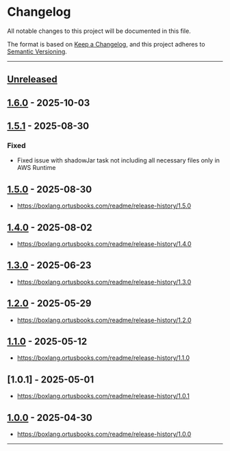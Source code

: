 # Changelog

All notable changes to this project will be documented in this file.

The format is based on [Keep a Changelog](https://keepachangelog.com/en/1.0.0/),
and this project adheres to [Semantic Versioning](https://semver.org/spec/v2.0.0.html).

* * *

## [Unreleased]

## [1.6.0] - 2025-10-03

## [1.5.1] - 2025-08-30

### Fixed

- Fixed issue with shadowJar task not including all necessary files only in AWS Runtime

## [1.5.0] - 2025-08-30

- <https://boxlang.ortusbooks.com/readme/release-history/1.5.0>

## [1.4.0] - 2025-08-02

- <https://boxlang.ortusbooks.com/readme/release-history/1.4.0>

## [1.3.0] - 2025-06-23

- <https://boxlang.ortusbooks.com/readme/release-history/1.3.0>

## [1.2.0] - 2025-05-29

- <https://boxlang.ortusbooks.com/readme/release-history/1.2.0>

## [1.1.0] - 2025-05-12

- <https://boxlang.ortusbooks.com/readme/release-history/1.1.0>

## [1.0.1] - 2025-05-01

- <https://boxlang.ortusbooks.com/readme/release-history/1.0.1>

## [1.0.0] - 2025-04-30

- <https://boxlang.ortusbooks.com/readme/release-history/1.0.0>

* * *

[unreleased]: https://github.com/ortus-boxlang/boxlang-aws-lambda/compare/v1.6.0...HEAD
[1.6.0]: https://github.com/ortus-boxlang/boxlang-aws-lambda/compare/v1.5.1...v1.6.0
[1.5.1]: https://github.com/ortus-boxlang/boxlang-aws-lambda/compare/v1.5.0...v1.5.1
[1.5.0]: https://github.com/ortus-boxlang/boxlang-aws-lambda/compare/v1.4.0...v1.5.0
[1.4.0]: https://github.com/ortus-boxlang/boxlang-aws-lambda/compare/v1.3.0...v1.4.0
[1.3.0]: https://github.com/ortus-boxlang/boxlang-aws-lambda/compare/v1.2.0...v1.3.0
[1.2.0]: https://github.com/ortus-boxlang/boxlang-aws-lambda/compare/v1.1.0...v1.2.0
[1.1.0]: https://github.com/ortus-boxlang/boxlang-aws-lambda/compare/v1.0.0...v1.1.0
[1.0.0]: https://github.com/ortus-boxlang/boxlang-miniserver/compare/e31fe4ded229e36b940fea08bef9239588599479...v1.0.0
